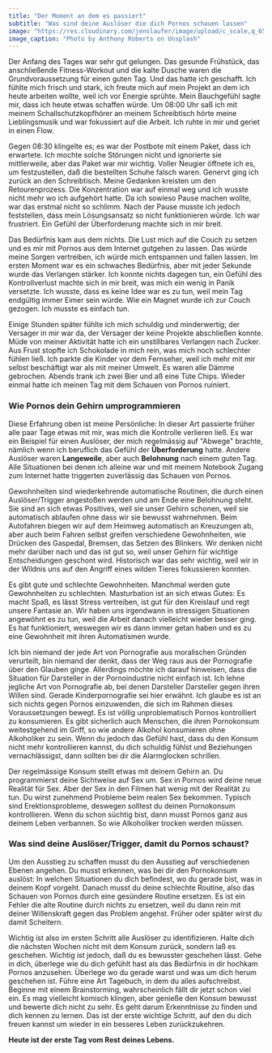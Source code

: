 ```yaml
---
title: "Der Moment an dem es passiert"
subtitle: "Was sind deine Auslöser die dich Pornos schauen lassen"
image: "https://res.cloudinary.com/jenslaufer/image/upload/c_scale,q_65,w_800/v1580919149/anthony-roberts-82wJ10pX1Fw-unsplash.jpg"
image_caption: "Photo by Anthony Roberts on Unsplash"
---
```


Der Anfang des Tages war sehr gut gelungen. Das gesunde Frühstück, das anschließende Fitness-Workout und die kalte Dusche waren die Grundvoraussetzung für einen guten Tag. Und das hatte ich geschafft. Ich fühlte mich frisch und stark, ich freute mich auf mein Projekt an dem ich heute arbeiten wollte, weil ich vor Energie sprühte. Mein Bauchgefühl sagte mir, dass ich heute etwas schaffen würde. Um 08:00 Uhr saß ich mit meinem Schallschutzkopfhörer an meinem Schreibtisch hörte meine Lieblingsmusik und war fokussiert auf die Arbeit. Ich ruhte in mir und geriet in einen Flow.

Gegen 08:30 klingelte es; es war der Postbote mit einem Paket, dass ich erwartete. Ich mochte solche Störungen nicht und ignorierte sie mittlerweile, aber das Paket war mir wichtig. Voller Neugier öffnete ich es, um festzustellen, daß die bestellten Schuhe falsch waren. Genervt ging ich zurück an den Schreibtisch. Meine Gedanken kreisten um den Retourenprozess. Die Konzentration war auf einmal weg und ich wusste nicht mehr wo ich aufgehört hatte. Da ich sowieso Pause machen wollte, war das erstmal nicht so schlimm. Nach der Pause musste ich jedoch feststellen, dass mein Lösungsansatz so nicht funktionieren würde. Ich war frustriert. Ein Gefühl der Überforderung machte sich in mir breit.

Das Bedürfnis kam aus dem nichts. Die Lust mich auf die Couch zu setzen und es mir mit Pornos aus dem Internet gutgehen zu lassen. Das würde meine Sorgen vertreiben, ich würde mich entspannen und fallen lassen. Im ersten Moment war es ein schwaches Bedürfnis, aber mit jeder Sekunde wurde das Verlangen stärker. Ich konnte nichts dagegen tun, ein Gefühl des Kontrollverlust machte sich in mir breit, was mich ein wenig in Panik versetzte. Ich wusste, dass es keine Idee war es zu tun, weil mein Tag endgültig immer Eimer sein würde. Wie ein Magnet wurde ich zur Couch gezogen. Ich musste es einfach tun.

Einige Stunden später fühlte ich mich schuldig und minderwertig; der Versager in mir war da, der Versager der keine Projekte abschließen konnte. Müde von meiner Aktivität hatte ich ein unstillbares Verlangen nach Zucker. Aus Frust stopfte ich Schokolade in mich rein, was mich noch schlechter fühlen ließ. Ich parkte die Kinder vor dem Fernseher, weil ich mehr mit mir selbst beschäftigt war als mit meiner Umwelt. Es waren alle Dämme gebrochen. Abends trank ich zwei Bier und aß eine Tüte Chips. Wieder einmal hatte ich meinen Tag mit dem Schauen von Pornos ruiniert.

### Wie Pornos dein Gehirn umprogrammieren

Diese Erfahrung oben ist meine Persönliche: In dieser Art passierte früher alle paar Tage etwas mit mir, was mich die Kontrolle verlieren ließ. Es war ein Beispiel für einen Auslöser, der mich regelmässig auf "Abwege" brachte, nämlich wenn ich beruflich das Gefühl der **Überforderung** hatte. Andere Auslöser waren **Langeweile**, aber auch **Belohnung** nach einem guten Tag. Alle Situationen bei denen ich alleine war und mit meinem Notebook Zugang zum Internet hatte triggerten zuverlässig das Schauen von Pornos.

Gewohnheiten sind wiederkehrende automatische Routinen, die durch einen Auslöser/Trigger angestoßen werden und am Ende eine Belohnung steht. Sie sind an sich etwas Positives, weil sie unser Gehirn schonen, weil sie automatisch ablaufen ohne dass wir sie bewusst wahrnehmen. Beim Autofahren biegen wir auf dem Heimweg automatisch an Kreuzungen ab, aber auch beim Fahren selbst greifen verschiedene Gewohnheiten, wie Drücken des Gaspedal, Bremsen, das Setzen des Blinkers. Wir denken nicht mehr darüber nach und das ist gut so, weil unser Gehirn für wichtige Entscheidungen geschont wird. Historisch war das sehr wichtig, weil wir in der Wildnis uns auf den Angriff eines wilden Tieres fokussieren konnten.

Es gibt gute und schlechte Gewohnheiten. Manchmal werden gute Gewohnheiten zu schlechten. Masturbation ist an sich etwas Gutes: Es macht Spaß, es lässt Stress vertreiben, ist gut für den Kreislauf und regt unsere Fantasie an. Wir haben uns irgendwann in stressigen Situationen angewöhnt es zu tun, weil die Arbeit danach vielleicht wieder besser ging. Es hat funktioniert, weswegen wir es dann immer getan haben und es zu eine Gewohnheit mit ihren Automatismen wurde.

Ich bin niemand der jede Art von Pornografie aus moralischen Gründen verurteilt, bin niemand der denkt, dass der Weg raus aus der Pornografie über den Glauben ginge. Allerdings möchte ich darauf hinweisen, dass die Situation für Darsteller in der Pornoindustrie nicht einfach ist. Ich lehne jegliche Art von Pornografie ab, bei denen Darsteller Darsteller gegen ihren Willen sind. Gerade Kinderpornografie sei hier erwähnt. Ich glaube es ist an sich nichts gegen Pornos einzuwenden, die sich im Rahmen dieses Voraussetzungen bewegt. Es ist völlig unproblematisch Pornos kontrolliert zu konsumieren. Es gibt sicherlich auch Menschen, die ihren Pornokonsum weitestgehend im Griff, so wie andere Alkohol konsumieren ohne Alkoholiker zu sein. Wenn du jedoch das Gefühl hast, dass du den Konsum nicht mehr kontrollieren kannst, du dich schuldig fühlst und Beziehungen vernachlässigst, dann sollten bei dir die Alarmglocken schrillen.

Der regelmässige Konsum stellt etwas mit deinem Gehirn an. Du programmierst deine Sichtweise auf Sex um. Sex in Pornos wird deine neue Realität für Sex. Aber der Sex in den Filmen hat wenig mit der Realität zu tun. Du wirst zunehmend Probleme beim realen Sex bekommen. Typisch sind Erektionsprobleme, deswegen solltest du deinen Pornokonsum kontrollieren. Wenn du schon süchtig bist, dann musst Pornos ganz aus deinem Leben verbannen. So wie Alkoholiker trocken werden müssen.

### Was sind deine Auslöser/Trigger, damit du Pornos schaust?

Um den Ausstieg zu schaffen musst du den Ausstieg auf verschiedenen Ebenen angehen. Du musst erkennen, was bei dir den Pornokonsum auslöst: In welchen Situationen du dich befindest, wo du gerade bist, was in deinem Kopf vorgeht. Danach musst du deine schlechte Routine, also das Schauen von Pornos durch eine gesündere Routine ersetzen. Es ist ein Fehler die alte Routine durch nichts zu ersetzen, weil du dann rein mit deiner Willenskraft gegen das Problem angehst. Früher oder später wirst du damit Scheitern.

Wichtig ist also im ersten Schritt alle Auslöser zu identifizieren. Halte dich die nächsten Wochen nicht mit dem Konsum zurück, sondern laß es geschehen. Wichtig ist jedoch, daß du es bewusster geschehen lässt. Gehe in dich, überlege wie du dich gefühlt hast als das Bedürfnis in dir hochkam Pornos anzusehen. Überlege wo du gerade warst und was um dich herum geschehen ist.
Führe eine Art Tagebuch, in dem du alles aufschreibst. Beginne mit einem Brainstorming, wahrscheinlich fällt dir jetzt schon viel ein. Es mag vielleicht komisch klingen, aber genieße den Konsum bewusst und bewerte dich nicht zu sehr. Es geht darum Erkenntnisse zu finden und dich kennen zu lernen. Das ist der erste wichtige Schritt, auf den du dich freuen kannst um wieder in ein besseres Leben zurückzukehren.

**Heute ist der erste Tag vom Rest deines Lebens.**

